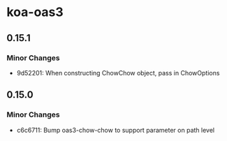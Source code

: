 # koa-oas3

## 0.15.1
### Minor Changes

- 9d52201: When constructing ChowChow object, pass in ChowOptions

## 0.15.0
### Minor Changes

- c6c6711: Bump oas3-chow-chow to support parameter on path level
